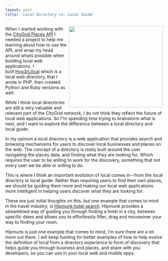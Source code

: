 ```yaml
---
layout: post
title: 'Local Directory vs. Local Guide'
---
```

<p><a title="Hipmunk Hotel Search" href="http://hipmunk.com/"><img class="aligncenter size-medium wp-image-577" title="Hipmunk-Hotel-Search-1" src="http://www.citygridmedia.com/developer/wp-content/uploads/2012/02/Hipmunk-Hotel-Search-1-300x259.png" alt="" width="300" height="259" align="right" /></a>When I started working with the&nbsp;<a title="CityGrid Places API" href="http://developer.citygridmedia.com/">CityGrid Places API</a>&nbsp;I needed a project to help me learning about how to use the API, and wrap my head around whats possible when building local web applications. I built&nbsp;<a title="Hyp3rL0cal" href="http://hyp3rl0cal.com/">Hyp3rL0cal</a>&nbsp;which is a local web directory, that I wrote in PHP, then created Python and Ruby versions as well.</p>
<p>While I think local directories are still a very valuable and relevant part of the CityGrid network, I do not think they reflect the future of local web applications. So I&rdquo;m spending time trying to brainstorm what is next, and I want to explore the difference between a local directory and local guide.</p>
<p>In my opinion a local directory is a web application that provides search and browsing mechanisms for users to discover local businesses and places on the web. The concept of a directory is really built around the user navigating the places data, and finding what they are looking for. Which requires the user to be willing to work for the discovery, something that not every user we be able or willing to do.</p>
<p>This is where I think an important evolution of local comes in--from the local directory to local guide. Rather than requiring users to find their own places, we should be guiding them more and making our local web applications more intelligent in helping users discover what they are looking for.</p>
<p>These are just initial thoughts on this, but one example that comes to mind in the travel industry, is&nbsp;<a title="Hipmunk Hotel Search" href="http://hipmunk.com/">Hipmunk hotel search</a>. Hipmunk provides a streamlined way of guiding you through finding a hotel in a city, between specific dates and allows you to effortlessly filter, drag and mouseover your way to finding your room.</p>
<p>Hipmunk is just one example that comes to mind, I&rsquo;m sure there are a lot more out there. I will keep hunting for better examples of how to help evolve the definition of local from a directory experience to form of discovery that helps guide you through business and places, and share with you developers, so you can use in your local web and mobile apps.</p>